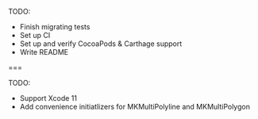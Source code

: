 TODO:

- Finish migrating tests
- Set up CI
- Set up and verify CocoaPods & Carthage support
- Write README

===

TODO:

- Support Xcode 11
- Add convenience initiatlizers for MKMultiPolyline and MKMultiPolygon
